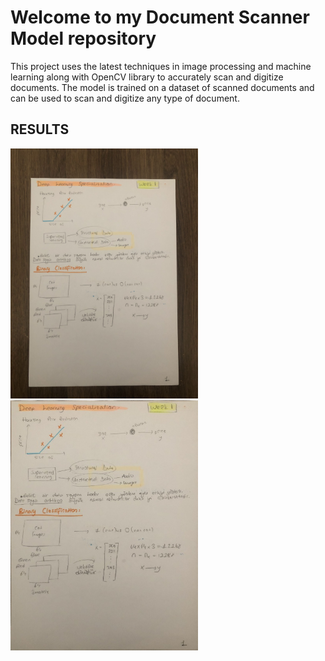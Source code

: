 # Welcome to my Document Scanner Model repository

 This project uses the latest techniques in image processing and machine learning along with OpenCV library to accurately scan and digitize documents. The model is trained on a dataset of scanned documents and can be used to scan and digitize any type of document.

## RESULTS
<img src="img/IMG_2382.jpg" width="300"/> <img src="scanned/scanned_document1.jpg" width="300"/>

